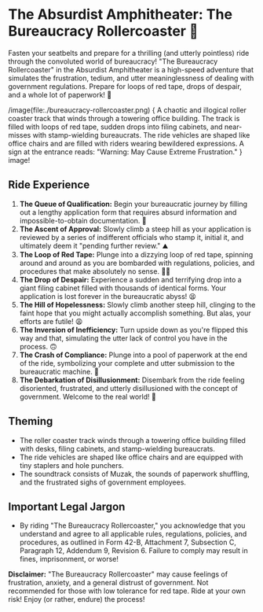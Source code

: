 # The Absurdist Amphitheater: The Bureaucracy Rollercoaster 🎢

Fasten your seatbelts and prepare for a thrilling (and utterly pointless) ride through the convoluted world of bureaucracy! "The Bureaucracy Rollercoaster" in the Absurdist Amphitheater is a high-speed adventure that simulates the frustration, tedium, and utter meaninglessness of dealing with government regulations. Prepare for loops of red tape, drops of despair, and a whole lot of paperwork! 🤪

/image(file:./bureaucracy-rollercoaster.png) {
A chaotic and illogical roller coaster track that winds through a towering office building. The track is filled with loops of red tape, sudden drops into filing cabinets, and near-misses with stamp-wielding bureaucrats. The ride vehicles are shaped like office chairs and are filled with riders wearing bewildered expressions. A sign at the entrance reads: "Warning: May Cause Extreme Frustration."
} image!

## Ride Experience

1.  **The Queue of Qualification:** Begin your bureaucratic journey by filling out a lengthy application form that requires absurd information and impossible-to-obtain documentation. 📝
2.  **The Ascent of Approval:** Slowly climb a steep hill as your application is reviewed by a series of indifferent officials who stamp it, initial it, and ultimately deem it "pending further review." ⛰️
3.  **The Loop of Red Tape:** Plunge into a dizzying loop of red tape, spinning around and around as you are bombarded with regulations, policies, and procedures that make absolutely no sense. 😵‍💫
4.  **The Drop of Despair:** Experience a sudden and terrifying drop into a giant filing cabinet filled with thousands of identical forms. Your application is lost forever in the bureaucratic abyss! 😫
5.  **The Hill of Hopelessness:** Slowly climb another steep hill, clinging to the faint hope that you might actually accomplish something. But alas, your efforts are futile! 😩
6.  **The Inversion of Inefficiency:** Turn upside down as you're flipped this way and that, simulating the utter lack of control you have in the process. 🙃
7.  **The Crash of Compliance:** Plunge into a pool of paperwork at the end of the ride, symbolizing your complete and utter submission to the bureaucratic machine. 🎉
8.  **The Debarkation of Disillusionment:** Disembark from the ride feeling disoriented, frustrated, and utterly disillusioned with the concept of government. Welcome to the real world! 👋

## Theming

*   The roller coaster track winds through a towering office building filled with desks, filing cabinets, and stamp-wielding bureaucrats.
*   The ride vehicles are shaped like office chairs and are equipped with tiny staplers and hole punchers.
*   The soundtrack consists of Muzak, the sounds of paperwork shuffling, and the frustrated sighs of government employees.

## Important Legal Jargon

*   By riding "The Bureaucracy Rollercoaster," you acknowledge that you understand and agree to all applicable rules, regulations, policies, and procedures, as outlined in Form 42-B, Attachment 7, Subsection C, Paragraph 12, Addendum 9, Revision 6. Failure to comply may result in fines, imprisonment, or worse!

**Disclaimer:** "The Bureaucracy Rollercoaster" may cause feelings of frustration, anxiety, and a general distrust of government. Not recommended for those with low tolerance for red tape. Ride at your own risk! Enjoy (or rather, endure) the process!